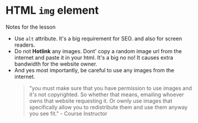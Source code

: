 # HTML `img` element

Notes for the lesson

- Use `alt` attribute. It's a big requirement for SEO. and also for screen readers.
- Do not **Hotlink** any images. Dont' copy a random image url from the internet and paste it in your html. It's a big no no! It causes extra bandwidth for the website owner.
- And yes most importantly, be careful to use any images from the internet.
    > "you must make sure that you have permission to use images and it's not copyrighted. So whether that means, emailing whoever owns that website requesting it. Or ownly use images that specifically allow you to redistribute them and use them anyway you see fit."
    	- Course Instructor